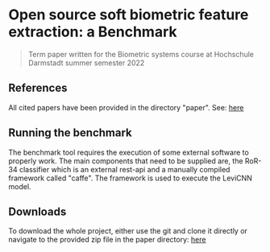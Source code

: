 # Open source soft biometric feature extraction: a Benchmark
> Term paper written for the Biometric systems course at Hochschule Darmstadt summer semester 2022

## References
All cited papers have been provided in the directory "paper". See: [here](./paper)

## Running the benchmark
The benchmark tool requires the execution of some external software to properly work. The main components that need
to be supplied are, the RoR-34 classifier which is an external rest-api and a manually compiled framework called "caffe".
The framework is used to execute the LeviCNN model.

## Downloads
To download the whole project, either use the git and clone it directly or navigate to the provided zip file in the paper 
directory: [here](./paper)